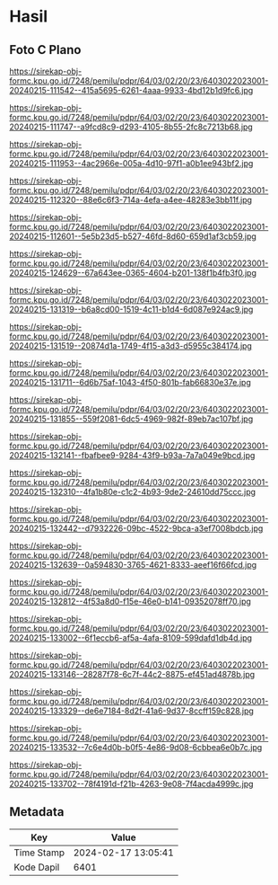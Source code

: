 # Hasil

## Foto C Plano

https://sirekap-obj-formc.kpu.go.id/7248/pemilu/pdpr/64/03/02/20/23/6403022023001-20240215-111542--415a5695-6261-4aaa-9933-4bd12b1d9fc6.jpg

https://sirekap-obj-formc.kpu.go.id/7248/pemilu/pdpr/64/03/02/20/23/6403022023001-20240215-111747--a9fcd8c9-d293-4105-8b55-2fc8c7213b68.jpg

https://sirekap-obj-formc.kpu.go.id/7248/pemilu/pdpr/64/03/02/20/23/6403022023001-20240215-111953--4ac2966e-005a-4d10-97f1-a0b1ee943bf2.jpg

https://sirekap-obj-formc.kpu.go.id/7248/pemilu/pdpr/64/03/02/20/23/6403022023001-20240215-112320--88e6c6f3-714a-4efa-a4ee-48283e3bb11f.jpg

https://sirekap-obj-formc.kpu.go.id/7248/pemilu/pdpr/64/03/02/20/23/6403022023001-20240215-112601--5e5b23d5-b527-46fd-8d60-659d1af3cb59.jpg

https://sirekap-obj-formc.kpu.go.id/7248/pemilu/pdpr/64/03/02/20/23/6403022023001-20240215-124629--67a643ee-0365-4604-b201-138f1b4fb3f0.jpg

https://sirekap-obj-formc.kpu.go.id/7248/pemilu/pdpr/64/03/02/20/23/6403022023001-20240215-131319--b6a8cd00-1519-4c11-b1d4-6d087e924ac9.jpg

https://sirekap-obj-formc.kpu.go.id/7248/pemilu/pdpr/64/03/02/20/23/6403022023001-20240215-131519--20874d1a-1749-4f15-a3d3-d5955c384174.jpg

https://sirekap-obj-formc.kpu.go.id/7248/pemilu/pdpr/64/03/02/20/23/6403022023001-20240215-131711--6d6b75af-1043-4f50-801b-fab66830e37e.jpg

https://sirekap-obj-formc.kpu.go.id/7248/pemilu/pdpr/64/03/02/20/23/6403022023001-20240215-131855--559f2081-6dc5-4969-982f-89eb7ac107bf.jpg

https://sirekap-obj-formc.kpu.go.id/7248/pemilu/pdpr/64/03/02/20/23/6403022023001-20240215-132141--fbafbee9-9284-43f9-b93a-7a7a049e9bcd.jpg

https://sirekap-obj-formc.kpu.go.id/7248/pemilu/pdpr/64/03/02/20/23/6403022023001-20240215-132310--4fa1b80e-c1c2-4b93-9de2-24610dd75ccc.jpg

https://sirekap-obj-formc.kpu.go.id/7248/pemilu/pdpr/64/03/02/20/23/6403022023001-20240215-132442--d7932226-09bc-4522-9bca-a3ef7008bdcb.jpg

https://sirekap-obj-formc.kpu.go.id/7248/pemilu/pdpr/64/03/02/20/23/6403022023001-20240215-132639--0a594830-3765-4621-8333-aeef16f66fcd.jpg

https://sirekap-obj-formc.kpu.go.id/7248/pemilu/pdpr/64/03/02/20/23/6403022023001-20240215-132812--4f53a8d0-f15e-46e0-b141-09352078ff70.jpg

https://sirekap-obj-formc.kpu.go.id/7248/pemilu/pdpr/64/03/02/20/23/6403022023001-20240215-133002--6f1eccb6-af5a-4afa-8109-599dafd1db4d.jpg

https://sirekap-obj-formc.kpu.go.id/7248/pemilu/pdpr/64/03/02/20/23/6403022023001-20240215-133146--28287f78-6c7f-44c2-8875-ef451ad4878b.jpg

https://sirekap-obj-formc.kpu.go.id/7248/pemilu/pdpr/64/03/02/20/23/6403022023001-20240215-133329--de6e7184-8d2f-41a6-9d37-8ccff159c828.jpg

https://sirekap-obj-formc.kpu.go.id/7248/pemilu/pdpr/64/03/02/20/23/6403022023001-20240215-133532--7c6e4d0b-b0f5-4e86-9d08-6cbbea6e0b7c.jpg

https://sirekap-obj-formc.kpu.go.id/7248/pemilu/pdpr/64/03/02/20/23/6403022023001-20240215-133702--78f4191d-f21b-4263-9e08-7f4acda4999c.jpg


## Metadata

| Key        | Value               |
| ---------- | ------------------- |
| Time Stamp | 2024-02-17 13:05:41 |
| Kode Dapil | 6401                |




